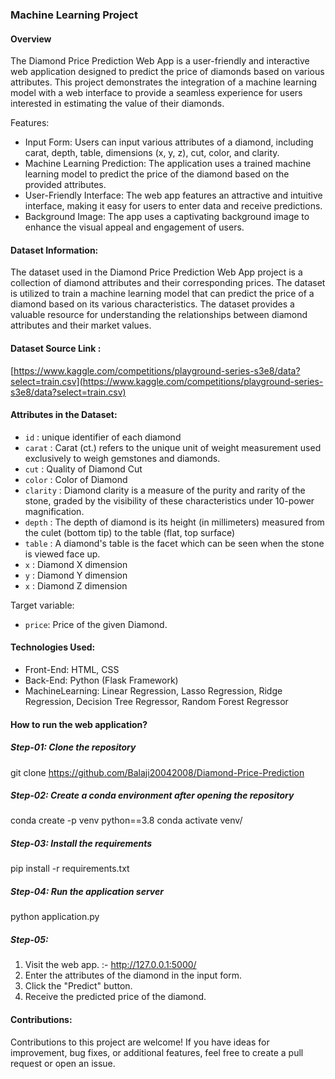 ### Machine Learning Project

#### Overview
The Diamond Price Prediction Web App is a user-friendly and interactive web application designed to predict the price of diamonds based on various attributes. This project demonstrates the integration of a machine learning model with a web interface to provide a seamless experience for users interested in estimating the value of their diamonds.

Features:
 - Input Form: Users can input various attributes of a diamond, including carat, depth, table, dimensions (x, y, z), cut, color, and clarity.
 - Machine Learning Prediction: The application uses a trained machine learning model to predict the price of the diamond based on the provided attributes.
 - User-Friendly Interface: The web app features an attractive and intuitive interface, making it easy for users to enter data and receive predictions.
 - Background Image: The app uses a captivating background image to enhance the visual appeal and engagement of users.

#### Dataset Information:
The dataset used in the Diamond Price Prediction Web App project is a collection of diamond attributes and their corresponding prices. The dataset is utilized to train a machine learning model that can predict the price of a diamond based on its various characteristics. The dataset provides a valuable resource for understanding the relationships between diamond attributes and their market values.

#### Dataset Source Link :
[https://www.kaggle.com/competitions/playground-series-s3e8/data?select=train.csv](https://www.kaggle.com/competitions/playground-series-s3e8/data?select=train.csv)

#### Attributes in the Dataset:

* `id` : unique identifier of each diamond
* `carat` : Carat (ct.) refers to the unique unit of weight measurement used exclusively to weigh gemstones and diamonds.
* `cut` : Quality of Diamond Cut
* `color` : Color of Diamond
* `clarity` : Diamond clarity is a measure of the purity and rarity of the stone, graded by the visibility of these characteristics under 10-power magnification.
* `depth` : The depth of diamond is its height (in millimeters) measured from the culet (bottom tip) to the table (flat, top surface)
* `table` : A diamond's table is the facet which can be seen when the stone is viewed face up.
* `x` : Diamond X dimension
* `y` : Diamond Y dimension
* `x` : Diamond Z dimension

Target variable:
* `price`: Price of the given Diamond.

#### Technologies Used:
  - Front-End: HTML, CSS
  - Back-End: Python (Flask Framework)
  - MachineLearning: Linear Regression, Lasso Regression, Ridge Regression, Decision Tree Regressor, Random Forest Regressor

#### How to run the web application?
##### Step-01: Clone the repository
git clone https://github.com/Balaji20042008/Diamond-Price-Prediction

##### Step-02: Create a conda environment after opening the repository
conda create -p venv python==3.8 conda activate venv/

##### Step-03: Install the requirements
pip install -r requirements.txt

##### Step-04: Run the application server
python application.py

##### Step-05:
  1. Visit the web app. :- http://127.0.0.1:5000/
  2. Enter the attributes of the diamond in the input form.
  3. Click the "Predict" button.
  4. Receive the predicted price of the diamond.

#### Contributions:

Contributions to this project are welcome! If you have ideas for improvement, bug fixes, or additional features, feel free to create a pull request or open an issue.
